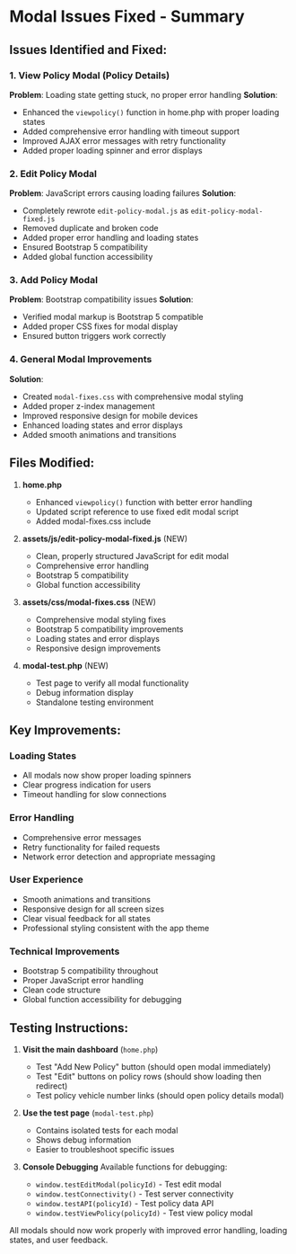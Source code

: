 # Modal Issues Fixed - Summary

## Issues Identified and Fixed:

### 1. View Policy Modal (Policy Details)
**Problem**: Loading state getting stuck, no proper error handling
**Solution**: 
- Enhanced the `viewpolicy()` function in home.php with proper loading states
- Added comprehensive error handling with timeout support
- Improved AJAX error messages with retry functionality
- Added proper loading spinner and error displays

### 2. Edit Policy Modal
**Problem**: JavaScript errors causing loading failures
**Solution**:
- Completely rewrote `edit-policy-modal.js` as `edit-policy-modal-fixed.js`
- Removed duplicate and broken code
- Added proper error handling and loading states
- Ensured Bootstrap 5 compatibility
- Added global function accessibility

### 3. Add Policy Modal
**Problem**: Bootstrap compatibility issues
**Solution**:
- Verified modal markup is Bootstrap 5 compatible
- Added proper CSS fixes for modal display
- Ensured button triggers work correctly

### 4. General Modal Improvements
**Solution**:
- Created `modal-fixes.css` with comprehensive modal styling
- Added proper z-index management
- Improved responsive design for mobile devices
- Enhanced loading states and error displays
- Added smooth animations and transitions

## Files Modified:

1. **home.php**
   - Enhanced `viewpolicy()` function with better error handling
   - Updated script reference to use fixed edit modal script
   - Added modal-fixes.css include

2. **assets/js/edit-policy-modal-fixed.js** (NEW)
   - Clean, properly structured JavaScript for edit modal
   - Comprehensive error handling
   - Bootstrap 5 compatibility
   - Global function accessibility

3. **assets/css/modal-fixes.css** (NEW)
   - Comprehensive modal styling fixes
   - Bootstrap 5 compatibility improvements
   - Loading states and error displays
   - Responsive design improvements

4. **modal-test.php** (NEW)
   - Test page to verify all modal functionality
   - Debug information display
   - Standalone testing environment

## Key Improvements:

### Loading States
- All modals now show proper loading spinners
- Clear progress indication for users
- Timeout handling for slow connections

### Error Handling
- Comprehensive error messages
- Retry functionality for failed requests
- Network error detection and appropriate messaging

### User Experience
- Smooth animations and transitions
- Responsive design for all screen sizes
- Clear visual feedback for all states
- Professional styling consistent with the app theme

### Technical Improvements
- Bootstrap 5 compatibility throughout
- Proper JavaScript error handling
- Clean code structure
- Global function accessibility for debugging

## Testing Instructions:

1. **Visit the main dashboard** (`home.php`)
   - Test "Add New Policy" button (should open modal immediately)
   - Test "Edit" buttons on policy rows (should show loading then redirect)
   - Test policy vehicle number links (should open policy details modal)

2. **Use the test page** (`modal-test.php`)
   - Contains isolated tests for each modal
   - Shows debug information
   - Easier to troubleshoot specific issues

3. **Console Debugging**
   Available functions for debugging:
   - `window.testEditModal(policyId)` - Test edit modal
   - `window.testConnectivity()` - Test server connectivity  
   - `window.testAPI(policyId)` - Test policy data API
   - `window.testViewPolicy(policyId)` - Test view policy modal

All modals should now work properly with improved error handling, loading states, and user feedback.
